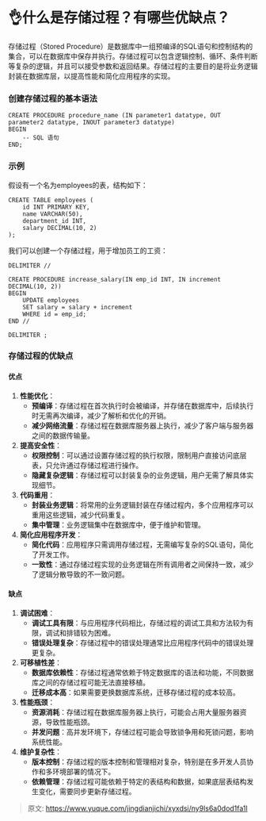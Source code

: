 # 👌什么是存储过程？有哪些优缺点？

存储过程（Stored Procedure）是数据库中一组预编译的SQL语句和控制结构的集合，可以在数据库中保存并执行。存储过程可以包含逻辑控制、循环、条件判断等复杂的逻辑，并且可以接受参数和返回结果。存储过程的主要目的是将业务逻辑封装在数据库层，以提高性能和简化应用程序的实现。

### 创建存储过程的基本语法
```plain
CREATE PROCEDURE procedure_name (IN parameter1 datatype, OUT parameter2 datatype, INOUT parameter3 datatype)
BEGIN
    -- SQL 语句
END;
```

### 示例
假设有一个名为employees的表，结构如下：

```plain
CREATE TABLE employees (
    id INT PRIMARY KEY,
    name VARCHAR(50),
    department_id INT,
    salary DECIMAL(10, 2)
);
```

我们可以创建一个存储过程，用于增加员工的工资：

```plain
DELIMITER //

CREATE PROCEDURE increase_salary(IN emp_id INT, IN increment DECIMAL(10, 2))
BEGIN
    UPDATE employees
    SET salary = salary + increment
    WHERE id = emp_id;
END //

DELIMITER ;
```

### 存储过程的优缺点
#### 优点
1. **性能优化**：
    - **预编译**：存储过程在首次执行时会被编译，并存储在数据库中，后续执行时无需再次编译，减少了解析和优化的开销。
    - **减少网络流量**：存储过程在数据库服务器上执行，减少了客户端与服务器之间的数据传输量。
2. **提高安全性**：
    - **权限控制**：可以通过设置存储过程的执行权限，限制用户直接访问底层表，只允许通过存储过程进行操作。
    - **隐藏复杂逻辑**：存储过程可以封装复杂的业务逻辑，用户无需了解具体实现细节。
3. **代码重用**：
    - **封装业务逻辑**：将常用的业务逻辑封装在存储过程内，多个应用程序可以重用这些逻辑，减少代码重复。
    - **集中管理**：业务逻辑集中在数据库中，便于维护和管理。
4. **简化应用程序开发**：
    - **简化代码**：应用程序只需调用存储过程，无需编写复杂的SQL语句，简化了开发工作。
    - **一致性**：通过存储过程实现的业务逻辑在所有调用者之间保持一致，减少了逻辑分散导致的不一致问题。

#### 缺点
1. **调试困难**：
    - **调试工具有限**：与应用程序代码相比，存储过程的调试工具和方法较为有限，调试和排错较为困难。
    - **错误处理复杂**：存储过程中的错误处理通常比应用程序代码中的错误处理更复杂。
2. **可移植性差**：
    - **数据库依赖性**：存储过程通常依赖于特定数据库的语法和功能，不同数据库之间的存储过程可能无法直接移植。
    - **迁移成本高**：如果需要更换数据库系统，迁移存储过程的成本较高。
3. **性能瓶颈**：
    - **资源消耗**：存储过程在数据库服务器上执行，可能会占用大量服务器资源，导致性能瓶颈。
    - **并发问题**：高并发环境下，存储过程可能会导致锁争用和死锁问题，影响系统性能。
4. **维护复杂性**：
    - **版本控制**：存储过程的版本控制和管理相对复杂，特别是在多开发人员协作和多环境部署的情况下。
    - **依赖管理**：存储过程可能依赖于特定的表结构和数据，如果底层表结构发生变化，需要同步更新存储过程。



> 原文: <https://www.yuque.com/jingdianjichi/xyxdsi/ny9ls6a0dod1fa1l>